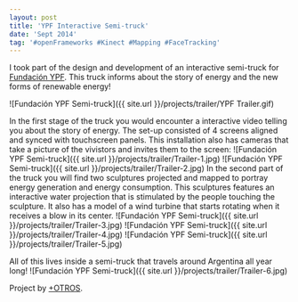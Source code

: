 ```yaml
---
layout: post
title: 'YPF Interactive Semi-truck'
date: 'Sept 2014'
tag: '#openFrameworks #Kinect #Mapping #FaceTracking'
---
```

I took part of the design and development of an interactive semi-truck for [Fundación YPF](http://www.fundacionypf.org/). This truck informs about the story of energy and the new forms of renewable energy!

![Fundación YPF Semi-truck]({{ site.url }}/projects/trailer/YPF Trailer.gif)

In the first stage of the truck you would encounter a interactive video telling you about the story of energy. The set-up consisted of 4 screens aligned and synced with touchscreen panels. This installation also has cameras that take a picture of the vivistors and invites them to the screen:
![Fundación YPF Semi-truck]({{ site.url }}/projects/trailer/Trailer-1.jpg)
![Fundación YPF Semi-truck]({{ site.url }}/projects/trailer/Trailer-2.jpg)
In the second part of the truck you will find two sculptures projected and mapped to portray energy generation and energy consumption. This sculptures features an interactive water projection that is stimulated by the people touching the sculpture. It also has a model of a wind turbine that starts rotating when it receives a blow in its center.
![Fundación YPF Semi-truck]({{ site.url }}/projects/trailer/Trailer-3.jpg)
![Fundación YPF Semi-truck]({{ site.url }}/projects/trailer/Trailer-4.jpg)
![Fundación YPF Semi-truck]({{ site.url }}/projects/trailer/Trailer-5.jpg)

All of this lives inside a semi-truck that travels around Argentina all year long!
![Fundación YPF Semi-truck]({{ site.url }}/projects/trailer/Trailer-6.jpg)

Project by [+OTROS](http://masotros.com/).
